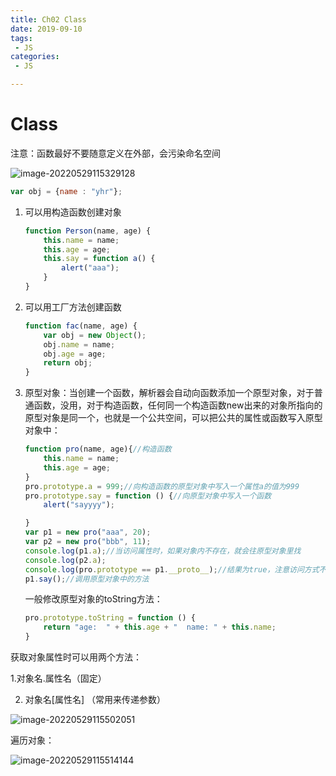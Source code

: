 ```yaml
---
title: Ch02 Class
date: 2019-09-10
tags:
 - JS
categories:
 - JS

---
```


# Class

注意：函数最好不要随意定义在外部，会污染命名空间

![image-20220529115329128](https://markdown-1301334775.cos.eu-frankfurt.myqcloud.com/image-20220529115329128.png)

```js
var obj = {name : "yhr"};
```



1. 可以用构造函数创建对象

   ```js
   function Person(name, age) {
       this.name = name;
       this.age = age;
       this.say = function a() {
           alert("aaa");
       }
   }
   ```

2. 可以用工厂方法创建函数

   ```js
   function fac(name, age) {
       var obj = new Object();
       obj.name = name;
       obj.age = age;
       return obj;
   }
   ```

3. 原型对象：当创建一个函数，解析器会自动向函数添加一个原型对象，对于普通函数，没用，对于构造函数，任何同一个构造函数new出来的对象所指向的原型对象是同一个，也就是一个公共空间，可以把公共的属性或函数写入原型对象中：

   ```js
   function pro(name, age){//构造函数
       this.name = name;
       this.age = age;
   }
   pro.prototype.a = 999;//向构造函数的原型对象中写入一个属性a的值为999
   pro.prototype.say = function () {//向原型对象中写入一个函数
       alert("sayyyy");
   
   }
   var p1 = new pro("aaa", 20);
   var p2 = new pro("bbb", 11);
   console.log(p1.a);//当访问属性时，如果对象内不存在，就会往原型对象里找
   console.log(p2.a);
   console.log(pro.prototype == p1.__proto__);//结果为true，注意访问方式不同
   p1.say();//调用原型对象中的方法
   ```

   一般修改原型对象的toString方法：

   ```js
   pro.prototype.toString = function () {
       return "age:  " + this.age + "  name: " + this.name;
   }
   ```

获取对象属性时可以用两个方法：

   1.对象名.属性名（固定）

2. 对象名[属性名] （常用来传递参数）

![image-20220529115502051](https://markdown-1301334775.cos.eu-frankfurt.myqcloud.com/image-20220529115502051.png)

遍历对象：

![image-20220529115514144](https://markdown-1301334775.cos.eu-frankfurt.myqcloud.com/image-20220529115514144.png)
